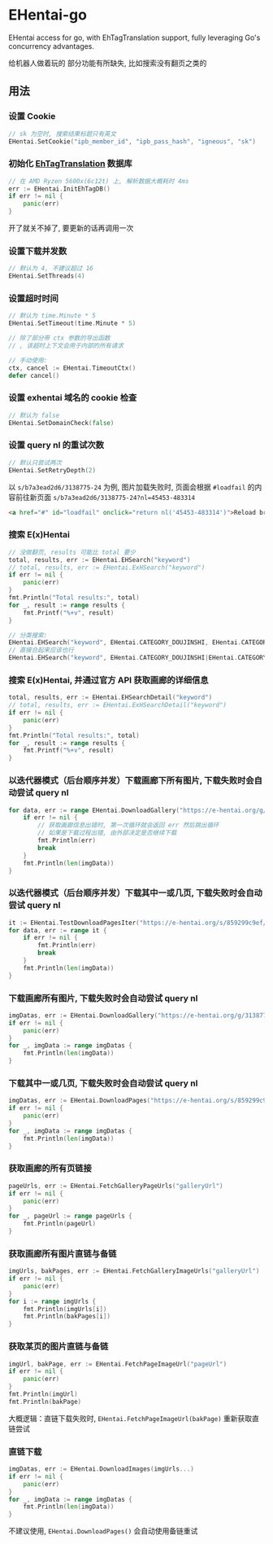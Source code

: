 # EHentai-go

EHentai access for go, with EhTagTranslation support, fully leveraging Go's concurrency advantages.

给机器人做着玩的 部分功能有所缺失, 比如搜索没有翻页之类的

## 用法

### 设置 Cookie

```go
// sk 为空时, 搜索结果标题只有英文
EHentai.SetCookie("ipb_member_id", "ipb_pass_hash", "igneous", "sk")
```

### 初始化 [EhTagTranslation](github.com/EhTagTranslation/Database) 数据库

```go
// 在 AMD Ryzen 5600x(6c12t) 上, 解析数据大概耗时 4ms
err := EHentai.InitEhTagDB()
if err != nil {
    panic(err)
}
```

开了就关不掉了, 要更新的话再调用一次

### 设置下载并发数

```go
// 默认为 4, 不建议超过 16
EHentai.SetThreads(4)
```

### 设置超时时间

```go
// 默认为 time.Minute * 5
EHentai.SetTimeout(time.Minute * 5)

// 除了部分带 ctx 参数的导出函数
// , 该超时上下文会用于内部的所有请求

// 手动使用:
ctx, cancel := EHentai.TimeoutCtx()
defer cancel()
```

### 设置 exhentai 域名的 cookie 检查

```go
// 默认为 false
EHentai.SetDomainCheck(false)
```

### 设置 query nl 的重试次数

```go
// 默认只尝试两次
EHentai.SetRetryDepth(2)
```

以 `s/b7a3ead2d6/3138775-24` 为例, 图片加载失败时, 页面会根据 `#loadfail` 的内容前往新页面 `s/b7a3ead2d6/3138775-24?nl=45453-483314`

```html
<a href="#" id="loadfail" onclick="return nl('45453-483314')">Reload broken image</a>
```

### 搜索 E(x)Hentai

```go
// 没做翻页, results 可能比 total 要少
total, results, err := EHentai.EHSearch("keyword")
// total, results, err := EHentai.ExHSearch("keyword")
if err != nil {
    panic(err)
}
fmt.Println("Total results:", total)
for _, result := range results {
    fmt.Printf("%+v", result)
}

// 分类搜索:
EHentai.EHSearch("keyword", EHentai.CATEGORY_DOUJINSHI, EHentai.CATEGORY_MANGA)
// 直接合起来应该也行
EHentai.EHSearch("keyword", EHentai.CATEGORY_DOUJINSHI|EHentai.CATEGORY_MANGA)
```

### 搜索 E(x)Hentai, 并通过官方 API 获取画廊的详细信息

```go
total, results, err := EHentai.EHSearchDetail("keyword")
// total, results, err := EHentai.ExHSearchDetail("keyword")
if err != nil {
    panic(err)
}
fmt.Println("Total results:", total)
for _, result := range results {
    fmt.Printf("%+v", result)
}
```

### 以迭代器模式（后台顺序并发）下载画廊下所有图片, 下载失败时会自动尝试 query nl

```go
for data, err := range EHentai.DownloadGallery("https://e-hentai.org/g/3138775/30b0285f9b") {
    if err != nil {
        // 获取画廊信息出错时, 第一次循环就会返回 err 然后跳出循环
        // 如果是下载过程出错, 由外部决定是否继续下载
        fmt.Println(err)
        break
    }
    fmt.Println(len(imgData))
}
```

### 以迭代器模式（后台顺序并发）下载其中一或几页, 下载失败时会自动尝试 query nl

```go
it := EHentai.TestDownloadPagesIter("https://e-hentai.org/s/859299c9ef/3138775-7", "https://e-hentai.org/s/0b2127ea05/3138775-8")
for data, err := range it {
    if err != nil {
        fmt.Println(err)
        break
    }
    fmt.Println(len(imgData))
}
```

### 下载画廊所有图片, 下载失败时会自动尝试 query nl

```go
imgDatas, err := EHentai.DownloadGallery("https://e-hentai.org/g/3138775/30b0285f9b")
if err != nil {
    panic(err)
}
for _, imgData := range imgDatas {
    fmt.Println(len(imgData))
}
```

### 下载其中一或几页, 下载失败时会自动尝试 query nl

```go
imgDatas, err := EHentai.DownloadPages("https://e-hentai.org/s/859299c9ef/3138775-7", "https://e-hentai.org/s/0b2127ea05/3138775-8")
if err != nil {
    panic(err)
}
for _, imgData := range imgDatas {
    fmt.Println(len(imgData))
}
```

### 获取画廊的所有页链接

```go
pageUrls, err := EHentai.FetchGalleryPageUrls("galleryUrl")
if err != nil {
    panic(err)
}
for _, pageUrl := range pageUrls {
    fmt.Println(pageUrl)
}
```

### 获取画廊所有图片直链与备链

```go
imgUrls, bakPages, err := EHentai.FetchGalleryImageUrls("galleryUrl")
if err != nil {
    panic(err)
}
for i := range imgUrls {
    fmt.Println(imgUrls[i])
    fmt.Println(bakPages[i])
}
```

### 获取某页的图片直链与备链

```go
imgUrl, bakPage, err := EHentai.FetchPageImageUrl("pageUrl")
if err != nil {
    panic(err)
}
fmt.Println(imgUrl)
fmt.Println(bakPage)
```

大概逻辑：直链下载失败时, `EHentai.FetchPageImageUrl(bakPage)` 重新获取直链尝试

### 直链下载

```go
imgDatas, err := EHentai.DownloadImages(imgUrls...)
if err != nil {
    panic(err)
}
for _, imgData := range imgDatas {
    fmt.Println(len(imgData))
}
```

不建议使用, `EHentai.DownloadPages()` 会自动使用备链重试
